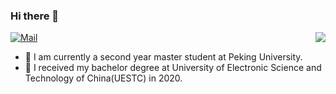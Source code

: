 ### Hi there 👋

<a href="https://github.com/Wolfwjs"><img align='right' src="https://github-readme-stats.vercel.app/api?username=Wolfwjs&show_icons=true"></a>

[![Mail](https://img.shields.io/badge/-jswang@stu.pku.edu.cn-gray?style=flat-square&logo=gmail&logoColor=red&link=)](mailto:jswang@stu.pku.edu.cn)

- 🔭 I am currently a second year master student at Peking University.
- 🌱 I received my bachelor degree at University of Electronic Science and Technology of China(UESTC) in 2020.

<!--
**Wolfwjs/Wolfwjs** is a ✨ _special_ ✨ repository because its `README.md` (this file) appears on your GitHub profile.

Here are some ideas to get you started:

- 🔭 I’m currently working on ...
- 🌱 I’m currently learning ...
- 👯 I’m looking to collaborate on ...
- 🤔 I’m looking for help with ...
- 💬 Ask me about ...
- 📫 How to reach me: ...
- 😄 Pronouns: ...
- ⚡ Fun fact: ...
-->
